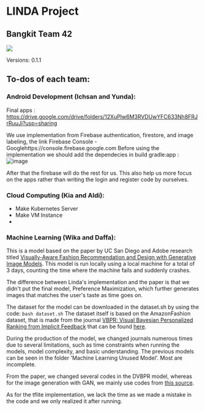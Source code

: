 # LINDA Project
## Bangkit Team 42

![](https://github.com/WikaMeilanySyamBahri/Capstone-Final-Project-B21-CAP0042/blob/main/pictures/Linda%20cover.PNG)

Versions:
0.1.1

## To-dos of each team:
### Android Development (Ichsan and Yunda):
Final apps : https://drive.google.com/drive/folders/12XuPlw6M3RVDUwYFC633Nh8FRJrRuuJj?usp=sharing

We use implementation from Firebase authentication, firestore, and image labeling, the link 
Firebase Console - Googlehttps://console.firebase.google.com
Before using the implementation we should add the dependecies in build gradle:app :
![image](https://user-images.githubusercontent.com/76938389/121353645-44973f80-c958-11eb-8642-b5635d02a8cc.png)

After that the firebase will do the rest for us. This also help us more focus on the apps rather than writing 
the login and register code by ourselves.

### Cloud Computing (Kia and Aldi):
- Make Kubernetes Server
- Make VM Instance
-

### Machine Learning (Wika and Daffa):
This is a model based on the paper by UC San Diego and Adobe research titled [Visually-Aware Fashion Recommendation and Design with Generative Image Models](http://cseweb.ucsd.edu/~jmcauley/pdfs/icdm17.pdf). This model is run locally using a local machine for a total of 3 days, counting the time where the machine fails and suddenly crashes.

The difference between Linda's implementation and the paper is that we didn't put the final model, Preference Maximization, which further generates images that matches the user's taste as time goes on.

The dataset for the model can be downloaded in the dataset.sh by using the code:
`bash dataset.sh`
The dataset itself is based on the AmazonFashion dataset, that is made from the journal [VBPR: Visual Bayesian Personalized Ranking from Implicit Feedback](http://cseweb.ucsd.edu/~jmcauley/pdfs/aaai16.pdf) that can be found [here](http://jmcauley.ucsd.edu/data/amazon/).

During the production of the model, we changed journals numerous times due to several limitations, such as time constraints when running the models, model complexity, and basic understanding. The previous models can be seen in the folder 'Machine Learning Unused Model'. Most are incomplete.

From the paper, we changed several codes in the DVBPR model, whereas for the image generation with GAN, we mainly use codes from [this source](https://github.com/Newmu/dcgan_code).

As for the tflite implementation, we lack the time as we made a mistake in the code and we only realized it after running.
